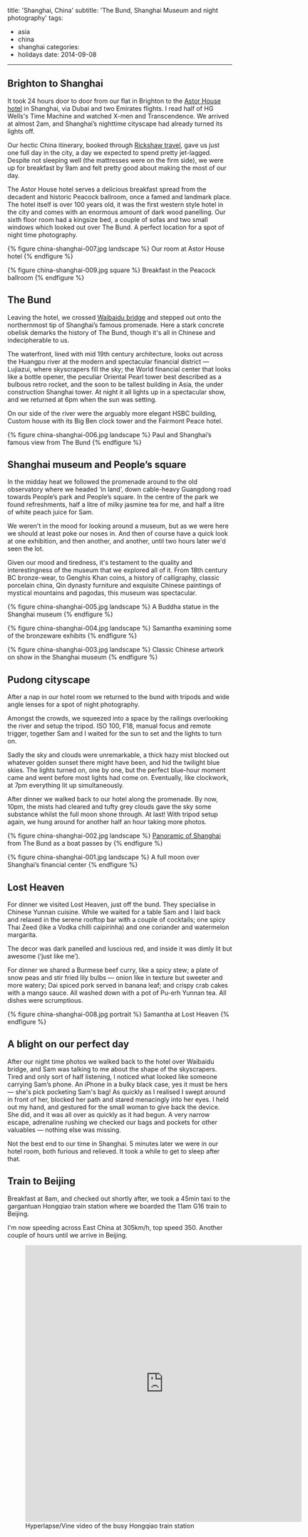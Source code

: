 title: 'Shanghai, China'
subtitle: 'The Bund, Shanghai Museum and night photography'
tags:
  - asia
  - china
  - shanghai
categories:
  - holidays
date: 2014-09-08
---

## Brighton to Shanghai

It took 24 hours door to door from our flat in Brighton to the [Astor House hotel](http://www.tripadvisor.co.uk/Hotel_Review-g308272-d303022-Reviews-Astor_House_Hotel-Shanghai.html) in Shanghai, via Dubai and two Emirates flights. I read half of HG Wells's Time Machine and watched X-men and Transcendence. We arrived at almost 2am, and Shanghai’s nighttime cityscape had already turned its lights off.

Our hectic China itinerary, booked through [Rickshaw travel](http://www.chinatravelplan.co.uk/), gave us just one full day in the city, a day we expected to spend pretty jet-lagged. Despite not sleeping well (the mattresses were on the firm side), we were up for breakfast by 9am and felt pretty good about making the most of our day.

The Astor House hotel serves a delicious breakfast spread from the decadent and historic Peacock ballroom, once a famed and landmark place. The hotel itself is over 100 years old, it was the first western style hotel in the city and comes with an enormous amount of dark wood panelling. Our sixth floor room had a kingsize bed, a couple of sofas and two small windows which looked out over The Bund. A perfect location for a spot of night time photography.

{% figure china-shanghai-007.jpg landscape %}
Our room at Astor House hotel
{% endfigure %}

{% figure china-shanghai-009.jpg square %}
Breakfast in the Peacock ballroom
{% endfigure %}

## The Bund

Leaving the hotel, we crossed [Waibaidu bridge](http://en.wikipedia.org/wiki/Waibaidu_Bridge) and stepped out onto the northernmost tip of Shanghai’s famous promenade. Here a stark concrete obelisk demarks the history of The Bund, though it's all in Chinese and indecipherable to us.

The waterfront, lined with mid 19th century architecture, looks out across the Huangpu river at the modern and spectacular financial district — Lujiazui, where skyscrapers fill the sky; the World financial center that looks like a bottle opener, the peculiar Oriental Pearl tower best described as a bulbous retro rocket, and the soon to be tallest building in Asia, the under construction Shanghai tower. At night it all lights up in a spectacular show, and we returned at 6pm when the sun was setting.

On our side of the river were the arguably more elegant HSBC building, Custom house with its Big Ben clock tower and the Fairmont Peace hotel.

{% figure china-shanghai-006.jpg landscape %}
Paul and Shanghai’s famous view from The Bund
{% endfigure %}

## Shanghai museum and People’s square

In the midday heat we followed the promenade around to the old observatory where we headed ‘in land’, down cable-heavy Guangdong road towards People’s park and People’s square. In the centre of the park we found refreshments, half a litre of milky jasmine tea for me, and half a litre of white peach juice for Sam.

We weren't in the mood for looking around a museum, but as we were here we should at least poke our noses in. And then of course have a quick look at one exhibition, and then another, and another, until two hours later we'd seen the lot.

Given our mood and tiredness, it's testament to the quality and interestingness of the museum that we explored all of it. From 18th century BC bronze-wear, to Genghis Khan coins, a history of calligraphy, classic porcelain china, Qin dynasty furniture and exquisite Chinese paintings of mystical mountains and pagodas, this museum was spectacular.

{% figure china-shanghai-005.jpg landscape %}
A Buddha statue in the Shanghai museum
{% endfigure %}

{% figure china-shanghai-004.jpg landscape %}
Samantha examining some of the bronzeware exhibits
{% endfigure %}

{% figure china-shanghai-003.jpg landscape %}
Classic Chinese artwork on show in the Shanghai museum
{% endfigure %}

## Pudong cityscape

After a nap in our hotel room we returned to the bund with tripods and wide angle lenses for a spot of night photography.

Amongst the crowds, we squeezed into a space by the railings overlooking the river and setup the tripod. ISO 100, F18, manual focus and remote trigger, together Sam and I waited for the sun to set and the lights to turn on.

Sadly the sky and clouds were unremarkable, a thick hazy mist blocked out whatever golden sunset there might have been, and hid the twilight blue skies. The lights turned on, one by one, but the perfect blue-hour moment came and went before most lights had come on. Eventually, like clockwork, at 7pm everything lit up simultaneously.

After dinner we walked back to our hotel along the promenade. By now, 10pm, the mists had cleared and tufty grey clouds gave the sky some substance whilst the full moon shone through. At last! With tripod setup again, we hung around for another half an hour taking more photos.

{% figure china-shanghai-002.jpg landscape %}
[Panoramic of Shanghai](https://500px.com/photo/87436849/shanghai-light-beams-by-paul-hayes) from The Bund as a boat passes by
{% endfigure %}

{% figure china-shanghai-001.jpg landscape %}
A full moon over Shanghai’s financial center
{% endfigure %}

## Lost Heaven

For dinner we visited Lost Heaven, just off the bund. They specialise in Chinese Yunnan cuisine. While we waited for a table Sam and I laid back and relaxed in the serene rooftop bar with a couple of cocktails; one spicy Thai Zeed (like a Vodka chilli caipirinha) and one coriander and watermelon margarita.

The decor was dark panelled and luscious red, and inside it was dimly lit but awesome (‘just like me’).

For dinner we shared a Burmese beef curry, like a spicy stew; a plate of snow peas and stir fried lily bulbs — onion like in texture but sweeter and more watery; Dai spiced pork served in banana leaf; and crispy crab cakes with a mango sauce. All washed down with a pot of Pu-erh Yunnan tea. All dishes were scrumptious.

{% figure china-shanghai-008.jpg portrait %}
Samantha at Lost Heaven
{% endfigure %}

## A blight on our perfect day

After our night time photos we walked back to the hotel over Waibaidu bridge, and Sam was talking to me about the shape of the skyscrapers. Tired and only sort of half listening, I noticed what looked like someone carrying Sam’s phone. An iPhone in a bulky black case, yes it must be hers — she's pick pocketing Sam's bag! As quickly as I realised I swept around in front of her, blocked her path and stared menacingly into her eyes. I held out my hand, and gestured for the small woman to give back the device. She did, and it was all over as quickly as it had begun. A very narrow escape, adrenaline rushing we checked our bags and pockets for other valuables — nothing else was missing.

Not the best end to our time in Shanghai. 5 minutes later we were in our hotel room, both furious and relieved. It took a while to get to sleep after that.

## Train to Beijing

Breakfast at 8am, and checked out shortly after, we took a 45min taxi to the gargantuan Hongqiao train station where we boarded the 11am G16 train to Beijing.

I'm now speeding across East China at 305km/h, top speed 350. Another couple of hours until we arrive in Beijing.

<figure class="generated-figure generated-figure--retina generated-figure--620 generated-figure--video"><div class="video-wrapper"><iframe class="vine-embed" src="https://vine.co/v/Ozxj6TrmdPv/embed/simple" width="620" height="620" frameborder="0"></iframe></div><figcaption class="generated-figure-caption">Hyperlapse/Vine video of the busy Hongqiao train station</figcaption></figure>

